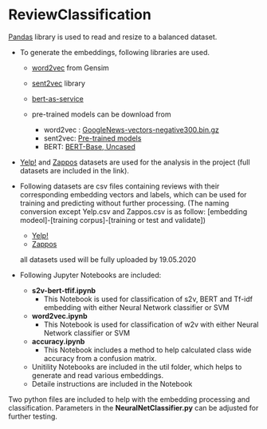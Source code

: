 # ReviewClassification

[Pandas](https://pandas.pydata.org/) library is used to read and resize to a balanced dataset.

* To generate the embeddings, following libraries are used.
  - [word2vec](https://radimrehurek.com/gensim/models/word2vec.html) from Gensim
  - [sent2vec](https://github.com/epfml/sent2vec) library
  - [bert-as-service](https://github.com/hanxiao/bert-as-service)
  
  - pre-trained models can be download from
    - word2vec : [GoogleNews-vectors-negative300.bin.gz](https://drive.google.com/file/d/0B7XkCwpI5KDYNlNUTTlSS21pQmM/edit)
    - sent2vec: [Pre-trained models](https://github.com/epfml/sent2vec#downloading-sent2vec-pre-trained-models)
    - BERT: [BERT-Base, Uncased](https://storage.googleapis.com/bert_models/2018_10_18/uncased_L-12_H-768_A-12.zip)

* [Yelp!](https://www.yelp.com/dataset/) and [Zappos](https://ppgweb.s3.us-east-1.amazonaws.com/share/reviews_shoes.tar.bz2) datasets are used for the analysis in the project (full datasets are included in the link).
* Following datasets are csv files containing reviews with their corresponding embedding vectors and labels, which can be used for training and predicting without further processing. (The naming conversion except Yelp.csv and Zappos.csv is as follow: [embedding modeol]-[training corpus]-[training or test and validate])
  - [Yelp!](https://drive.google.com/drive/folders/1bVIy2jpYiLmOkzAkxJhcqPx4iTi91U7p?usp=sharing)
  - [Zappos](https://drive.google.com/drive/folders/1oFkUZtpG34y-Os4AB_RP0eRAEIF5nMrJ?usp=sharing)
  
  all datasets used will be fully uploaded by 19.05.2020

* Following Jupyter Notebooks are included:
  - <b>s2v-bert-tfif.ipynb</b>
    - This Notebook is used for classification of s2v, BERT and Tf-idf embedding with either Neural Network classifier or SVM
  - <b>word2vec.ipynb</b>
    - This Notebook is used for classification of w2v with either Neural Network classifier or SVM
  - <b>accuracy.ipynb</b>
    - This Notebook includes a method to help calculated class wide accuracy from a confusion matrix.
  - Unitility Notebooks are included in the util folder, which helps to generate and read various embeddings.
  - Detaile instructions are included in the Notebook
 
Two python files are included to help with the embedding processing and classification. Parameters in the <b>NeuralNetClassifier.py</b> can be adjusted for further testing.

